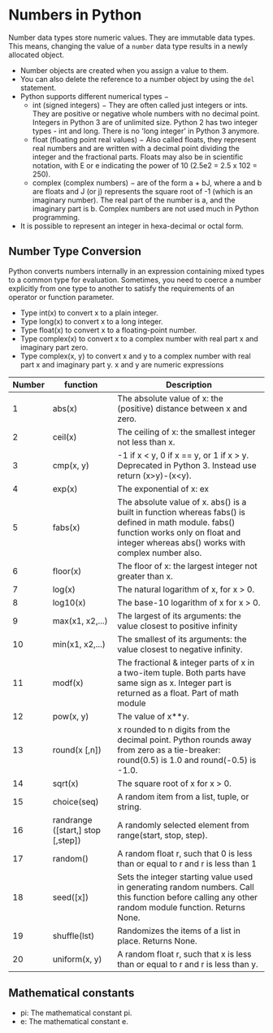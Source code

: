 # Numbers in Python
Number data types store numeric values. They are immutable data types. This means, changing the value of a `number` data type results in a newly allocated object.

* Number objects are created when you assign a value to them.
* You can also delete the reference to a number object by using the `del` statement.
* Python supports different numerical types − 
  * int (signed integers) − They are often called just integers or ints. They are positive or negative whole numbers with no decimal point. Integers in Python 3 are of unlimited size. Python 2 has two integer types - int and long. There is no 'long integer' in Python 3 anymore. 
  * float (floating point real values) − Also called floats, they represent real numbers and are written with a decimal point dividing the integer and the fractional parts. Floats may also be in scientific notation, with E or e indicating the power of 10 (2.5e2 = 2.5 x 102 = 250). 
  * complex (complex numbers) − are of the form a + bJ, where a and b are floats and J (or j) represents the square root of -1 (which is an imaginary number). The real part of the number is a, and the imaginary part is b. Complex numbers are not used much in Python programming.
* It is possible to represent an integer in hexa-decimal or octal form.

## Number Type Conversion

Python converts numbers internally in an expression containing mixed types to a common type for evaluation. Sometimes, you need to coerce a number explicitly from one type to another to satisfy the requirements of an operator or function parameter.

* Type int(x) to convert x to a plain integer. 
* Type long(x) to convert x to a long integer. 
* Type float(x) to convert x to a floating-point number. 
* Type complex(x) to convert x to a complex number with real part x and imaginary part zero. 
* Type complex(x, y) to convert x and y to a complex number with real part x and imaginary part y. x and y are numeric expressions

| Number | function                          | Description                                                                                                                                                                                   | 
|--------|-----------------------------------|-----------------------------------------------------------------------------------------------------------------------------------------------------------------------------------------------|
| 1      | abs(x)                            | The absolute value of x: the (positive) distance between x and zero.                                                                                                                          |
| 2      | ceil(x)                           | The ceiling of x: the smallest integer not less than x.                                                                                                                                       |
| 3      | cmp(x, y)                         | -1 if x < y, 0 if x == y, or 1 if x > y. Deprecated in Python 3. Instead use return (x>y)-(x<y).                                                                                              |
| 4      | exp(x)                            | The exponential of x: ex                                                                                                                                                                      |
| 5      | fabs(x)                           | The absolute value of x. abs() is a built in function whereas fabs() is defined in math module. fabs() function works only on float and integer whereas abs() works with complex number also. |
| 6      | floor(x)                          | The floor of x: the largest integer not greater than x.                                                                                                                                       |
| 7      | log(x)                            | The natural logarithm of x, for x > 0.                                                                                                                                                        |
| 8      | log10(x)                          | The base-10 logarithm of x for x > 0.                                                                                                                                                         |
| 9      | max(x1, x2,...)                   | The largest of its arguments: the value closest to positive infinity                                                                                                                          |
| 10     | min(x1, x2,...)                   | The smallest of its arguments: the value closest to negative infinity.                                                                                                                        |
| 11     | modf(x)                           | The fractional & integer parts of x in a two-item tuple. Both parts have same sign as x. Integer part is returned as a float. Part of math module                                             |
| 12     | pow(x, y)                         | The value of x**y.                                                                                                                                                                            |
| 13     | round(x [,n])                     | x rounded to n digits from the decimal point. Python rounds away from zero as a tie-breaker: round(0.5) is 1.0 and round(-0.5) is -1.0.                                                       |
| 14     | sqrt(x)                           | The square root of x for x > 0.                                                                                                                                                               |
| 15     | choice(seq)                       | A random item from a list, tuple, or string.                                                                                                                                                  |
| 16     | randrange ([start,] stop [,step]) | A randomly selected element from range(start, stop, step).                                                                                                                                    |
| 17     | random()                          | A random float r, such that 0 is less than or equal to r and r is less than 1                                                                                                                 |
| 18     | seed([x])                         | Sets the integer starting value used in generating random numbers. Call this function before calling any other random module function. Returns None.                                          |
| 19     | shuffle(lst)                      | Randomizes the items of a list in place. Returns None.                                                                                                                                        |
| 20     | uniform(x, y)                     | A random float r, such that x is less than or equal to r and r is less than y.                                                                                                                |

## Mathematical constants
* pi: The mathematical constant pi.
* e: The mathematical constant e.
